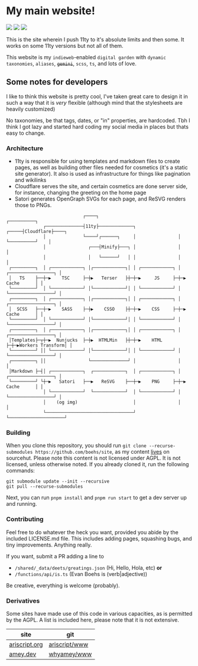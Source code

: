 # My main website!

![](https://wakapi.dev/api/badge/evan/interval:any/project:site) ![](https://img.shields.io/w3c-validation/html?targetUrl=https%3A%2F%2Fboehs.org) ![](https://img.shields.io/website?url=https%3A%2F%2Fboehs.org)

This is the site wherein I push 11ty to it's absolute limits and then some. It works on some 11ty versions but not all of them.

This website is my `indieweb`-enabled `digital garden` with `dynamic taxonomies`, `aliases`, ~~`gemini`~~, `scss`, `ts`, and lots of love.

## Some notes for developers

I like to think this website is pretty cool, I've taken great care to design
it in such a way that it is _very_ flexible (although mind that the stylesheets are heavily customized)

No taxonomies, be that tags, dates, or "in" properties, are hardcoded. Tbh I think I got lazy and started hard coding my social media in places but thats easy to change.

### Architecture

-   11ty is responsible for using templates and markdown files to create pages, as well as building other files needed for cosmetics (it's a static site generator). It also is used as infrastructure for things like pagination and wikilinks
-   Cloudflare serves the site, and certain cosmetics are done server side, for instance, changing the greeting on the home page
-   Satori generates OpenGraph SVGs for each page, and ReSVG renders those to PNGs.

```
                             ┌────┐                                    ┌──────────┐
              ┌──────────────┤11ty├─────────────┐                ┌─────┤Cloudflare├────┐
              │              └────┘┌──────┐     │                │     └──────────┘    │
              │                ┌───┤Minify├───┐ │                │                     │
              │                │   └──────┘   │ │                │                     │
 ┌─────────┐  │ ┌────────────┐ │┌────────────┐│ │ ┌────────────┐ │ ┌─────────────────┐ │
 │   TS    ├──┼─▶    TSC     ├─┼▶   Terser   ├┼─┼─▶     JS     ├─┼─▶      Cache      │ │
 └─────────┘  │ └────────────┘ │└────────────┘│ │ └────────────┘ │ └─────────────────┘ │
 ┌─────────┐  │ ┌────────────┐ │┌────────────┐│ │ ┌────────────┐ │ ┌─────────────────┐ │
 │  SCSS   ├──┼─▶    SASS    ├─┼▶    CSSO    ├┼─┼─▶    CSS     ├─┼─▶      Cache      │ │
 └─────────┘  │ └────────────┘ │└────────────┘│ │ └────────────┘ │ └─────────────────┘ │
 ┌─────────┐  │ ┌────────────┐ │┌────────────┐│ │ ┌────────────┐ │ ┌─────────────────┐ │
 │Templates├─┬┼─▶  Nunjucks  ├─┼▶  HTMLMin   ├┼─┼─▶    HTML    ├─┼─▶Workers Transform│ │
 └─────────┘ ││ └────────────┘ │└────────────┘│ │ └────────────┘ │ └─────────────────┘ │
 ┌─────────┐ ││                └──────────────┘ │                │                     │
 │Markdown ├─┤│ ┌────────────┐  ┌────────────┐  │ ┌────────────┐ │ ┌─────────────────┐ │
 └─────────┘ └┼─▶   Satori   ├──▶   ReSVG    ├──┼─▶    PNG     ├─┼─▶      Cache      │ │
              │ └────────────┘  └────────────┘  │ └────────────┘ │ └─────────────────┘ │
              │    (og img)                     │                │                     │
              └─────────────────────────────────┘                └─────────────────────┘
```

### Building

When you clone this repository, you should run `git clone --recurse-submodules https://github.com/boehs/site`, as my content [lives](https://git.sr.ht/~boehs/oasis) on sourcehut. Please note this content is not licensed under AGPL. It is not licensed, unless otherwise noted. If you already cloned it, run the following commands:

```
git submodule update --init --recursive
git pull --recurse-submodules
```

Next, you can run `pnpm install` and `pnpm run start` to get a dev server up and running.

### Contributing

Feel free to do whatever the heck you want, provided you abide by the
included LICENSE.md file. This includes adding pages, squashing bugs, and
tiny improvements. Anything really.

If you want, submit a PR adding a line to

-   `/shared/_data/deets/greatings.json` (Hi, Hello, Hola, etc) **or**
-   `/functions/api/is.ts` (Evan Boehs is (verb|adjective))

Be creative, everything is welcome (probably).

### Derivatives

Some sites have made use of this code in various capacities, as is permitted by the AGPL. A list is included here, please note that it is not extensive.

| site | git |
| - | - |
| [ariscript.org](https://ariscript.org) | [ariscript/www](https://github.com/ariscript/www) |
| [amey.dev](https://amey.dev/)| [whyamey/www](https://github.com/whyamey/www) | 
